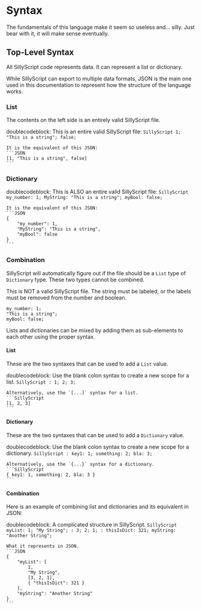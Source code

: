 # Syntax

The fundamentals of this language make it seem so useless and... silly. Just bear with it, it will make sense eventually.

## Top-Level Syntax

All SillyScript code represents data. It can represent a list or dictionary.

While SillyScript can export to multiple data formats, JSON is the main one used in this documentation to represent how the structure of the language works.

### List

The contents on the left side is an entirely valid SillyScript file. 

doublecodeblock:
	This is an entire valid SillyScript file:
	```SillyScript
	1;
	"This is a string";
	false;
	```


	It is the equivalent of this JSON:
	```JSON
	[1, "This is a string", false]
	```

### Dictionary

doublecodeblock:
	This is ALSO an entire valid SillyScript file:
	```SillyScript
	my_number: 1;
	MyString: "This is a string";
	myBool: false;
	```

	It is the equivalent of this JSON:
	```JSON
	{
		"my_number": 1,
		"MyString": "This is a string",
		"myBool": false
	}
	```

### Combination

SillyScript will automatically figure out if the file should be a `List` type of `Dictionary` type. These two types cannot be combined.

This is NOT a valid SillyScript file. The string must be labeled, or the labels must be removed from the number and boolean.
```SillyScript
my_number: 1;
"This is a string";
myBool: false;
```

Lists and dictionaries can be mixed by adding them as sub-elements to each other using the proper syntax.

#### List

These are the two syntaxes that can be used to add a `List` value.

doublecodeblock:
	Use the blank colon syntax to create a new scope for a list. 
	```SillyScript
	:
		1;
		2;
		3;
	```

	Alternatively, use the `[...]` syntax for a list.
	```SillyScript
	[1, 2, 3]
	```

#### Dictionary

These are the two syntaxes that can be used to add a `Dictionary` value.

doublecodeblock:
	Use the blank colon syntax to create a new scope for a dictionary.
	```SillyScript
	:
		key1: 1;
		something: 2;
		bla: 3;
	```

	Alternatively, use the `{...}` syntax for a dictionary.
	```SillyScript
	{ key1: 1, something: 2, bla: 3 }
	```

#### Combination

Here is an example of combining list and dictionaries and its equivalent in JSON:

doublecodeblock:
	A complicated structure in SillyScript.
	```SillyScript
	myList:
		1;
		"My String";
		:
			3;
			2;
			1;
		:
			thisIsDict: 321;
	myString: "Another String";
	```

	What it represents in JSON.
	```JSON
	{
		"myList": [
			1,
			"My String",
			[3, 2, 1],
			{ "thisIsDict": 321 }
		],
		"myString": "Another String"
	}
	```
